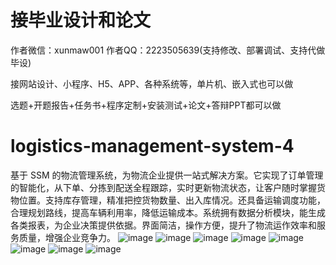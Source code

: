# 接毕业设计和论文
作者微信：xunmaw001  作者QQ：2223505639(支持修改、部署调试、支持代做毕设)

接网站设计、小程序、H5、APP、各种系统等，单片机、嵌入式也可以做

选题+开题报告+任务书+程序定制+安装测试+论文+答辩PPT都可以做
# logistics-management-system-4
基于 SSM 的物流管理系统，为物流企业提供一站式解决方案。它实现了订单管理的智能化，从下单、分拣到配送全程跟踪，实时更新物流状态，让客户随时掌握货物位置。支持库存管理，精准把控货物数量、出入库情况。还具备运输调度功能，合理规划路线，提高车辆利用率，降低运输成本。系统拥有数据分析模块，能生成各类报表，为企业决策提供依据。界面简洁，操作方便，提升了物流运作效率和服务质量，增强企业竞争力。 
![image](https://github.com/user-attachments/assets/92fd412b-9e78-4fbd-beb2-a6e5c9785c0a)
![image](https://github.com/user-attachments/assets/57b4ef5e-b3ee-4eab-a120-d73e4124481b)
![image](https://github.com/user-attachments/assets/2328f205-fbd0-4726-aa44-77cdef8444bc)
![image](https://github.com/user-attachments/assets/c7393fbe-a6a1-4259-92b3-31a5a331cdb7)
![image](https://github.com/user-attachments/assets/175bb708-f118-498b-af20-6fbd0adf913b)
![image](https://github.com/user-attachments/assets/3a8b4853-8f01-4617-966f-f46f189b7dc5)
![image](https://github.com/user-attachments/assets/ed6e9bec-3554-4460-bd7a-85d0aa7fae27)
![image](https://github.com/user-attachments/assets/eccb84be-f2fe-4fdc-88bc-75072588f736)
